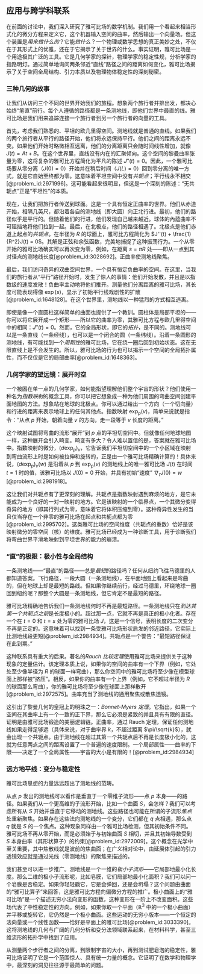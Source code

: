 ## 应用与跨学科联系

在前面的讨论中，我们深入研究了雅可比场的数学机制。我们用一个看起来相当形式化的微分方程来定义它，这个机器输入空间的曲率，然后输出一个向量场。但这个装置是*用来做什么的*？它能*做什么*？一个物理或数学思想的真正美妙之处，不仅在于其形式上的优雅，还在于它揭示了关于世界的什么。事实证明，雅可比场是一个用途极其广泛的工具。它是几何学家的探针，物理学家的稳定性规，分析学家的指路明灯。通过简单地询问两条邻近“直线”路径之间的距离如何变化，雅可比场揭示了关于空间全局结构、引力本质以及物理物体稳定性的深刻秘密。

### 三种几何的故事

让我们从访问三个不同的世界开始我们的旅程。想象两个旅行者并排出发，都决心始终“笔直”前行。每个人遵循的路径都是一条测地线，即他们世界中最直的线。雅可比场是我们用来追踪连接一个旅行者到另一个旅行者的向量的工具。

首先，考虑我们熟悉的、平坦的欧几里得空间。测地线就是普通的直线。如果我们的两个旅行者从平行的路径开始，他们将永远保持平行。他们之间的距离永远不变。如果他们开始时略微相互远离，他们的分离距离只会随时间线性增加，就像 $J(t) = At + B$。在这个世界里，直线没有内在的汇聚倾向。这个空间的黎曼曲率张量为零，这将复杂的雅可比方程简化为平凡的陈述 $J''(t) = 0$。因此，一个雅可比场要从零分离（$J(0)=0$）开始并在稍后时间（$J(L)=0$）回到零分离的唯一方式，就是它自始至终都为零。这意味着平坦空间中没有*共轭点*；平行线永不相交[@problem_id:2971996]。这可能看起来很明显，但这是一个深刻的陈述：“无共轭点”正是“平坦性”的本质。

现在，让我们把旅行者传送到球面。这是一个具有恒定正曲率的世界。他们从赤道开始，相隔几英尺，都沿着各自的测地线（即大圆）向正北行进。最初，他们的路径似乎是平行的。但随着他们的行进，他们发现自己越来越近。球体的內蕴曲率不可阻挡地将他们拉到一起。最后，在北极点，他们的路径相遇了。北极点是他们赤道上起点的*共轭点*。在半径为 $R$ 的球面上，雅可比方程简化为 $J''(t) + \frac{1}{R^2}J(t) = 0$。其解是正弦和余弦函数，完美地捕捉了这种振荡行为。一个从零开始的雅可比场确实可以再次变为零，例如，在距离 $s = \pi R$ 处——即从一点到其对径点的测地线长度[@problem_id:3028692]。正曲率使测地线聚焦。

最后，我们访问奇异的双曲空间世界，一个具有恒定负曲率的空间。在这里，当我们的旅行者从“平行”路径开始时，发生了惊人的事情：他们开始发散，并且是以指数级的速度发散！负曲率主动地将他们推开。测量他们分离距离的雅可比场，其长度可能表现得像 $\exp(s)$，显示了初始平行线戏剧性的扩散[@problem_id:1648128]。在这个世界里，测地线以一种猛烈的方式相互逃离。

即使是像一个直圆柱这样简单的曲面也提供了一个教训。圆柱体是局部平坦的——你可以将它展开成一个矩形——所以它的曲率为零，其雅可比方程与欧几里得空间中的相同：$J''(t) = 0$。然而，它的全局形状，即它的*拓扑*，是不同的。测地线可以是一条直线（一条经线），也可以是一个闭合的圆（一条纬线）。沿着一条圆形的测地线，有可能找到一个*周期性*的雅可比场，它在绕一圈后回到初始状态。这在无限直线上是不会发生的。所以，雅可比场的行为也可以揭示一个空间的全局拓扑属性，而不仅仅是它的局部曲率[@problem_id:1648363]。

### 几何学家的望远镜：展开时空

一个被困在单一点的几何学家，如何能指望理解他们整个宇宙的形状？他们使用一种名为*指数映射*的概念工具，你可以把它想象成一种为他们周围的弯曲空间创建平面地图的方法。想象站在地球的北极点。你可以通过给出一个方向（一个切向量）和行进的距离来表示地球上的任何其他点。指数映射 $\exp_p(v)$，简单来说就是指令：“从点 $p$ 开始，朝着向量 $v$ 的方向，走一段等于 $v$ 长度的距离。”

这个映射试图将弯曲的流形“展开”到 $p$ 点的平坦切空间中。但就像任何地球地图一样，这种展开会引入畸变。畸变有多大？令人难以置信的是，答案就在雅可比场中。指数映射的微分，$(d\exp_p)_v$，它告诉我们平坦切空间中的一个小区域在映射到弯曲流形上时是如何被拉伸和旋转的，正是由一个雅可比场精确计算的！具体来说，$(d\exp_p)_v(w)$ 是沿着从 $p$ 到 $\exp_p(v)$ 的测地线上的唯一雅可比场 $J(t)$ 在时间 $t=1$ 时的值，该雅可比场以 $J(0)=0$ 开始，并具有初始“速度” $\nabla_t J(0) = w$ [@problem_id:2981918]。

这让我们对共轭点有了更深刻的理解。共轭点是指数映射遇到麻烦的地方，是它未能成为一个良好的一对一映射的地方。它是该映射的一个临界点，一个其微分变得奇异的地方（即其行列式为零，意味着它将体积压缩到零）。这种奇异性发生的当且仅当存在一个非零的雅可比场在起点和共轭点都为零[@problem_id:2995702]。这类雅可比场的空间维度（共轭点的重数）恰好是该映射微分的零空间（核）的维度。雅可比场已经成为一种诊断工具，用于诊断我们将弯曲世界平滑地映射到平坦世界的能力的崩溃。

### “直”的极限：极小性与全局结构

一条测地线——“最直”的路径——总是*最短*的路径吗？任何从纽约飞往马德里的人都知道答案。飞行路径，一段大圆（一条测地线），在平面地图上看起来是弯曲的，但在地球上却是最短的路线。但如果你继续前行，经过马德里，环绕地球一圈回到纽约呢？那整个大圆是一条测地线，但它肯定不是最短的路径。

雅可比场精确地告诉我们一条测地线何时不再是最短路径。一条测地线只在*到达其第一个共轭点之前*是长度极小的。超过那一点，它就不再是真正的极小化者。存在一个在 $t=0$ 和 $t=s$ 处为零的雅可比场 $J$，这是一个信号，表明长度的二次变分不再是正定的。这意味着可以找到一条受雅可比场形状启发的邻近路径，它实际上比测地线段更短[@problem_id:2984934]。共轭点是一个警告：“最短路径保证在此到期。”

这种联系具有重大的后果。著名的*Rauch 比较定理*使用雅可比场来提供关于这种现象的定量估计。该定理本质上说，如果你的空间的曲率有一个下界（例如，它处处至少像半径为 $R$ 的球面一样弯曲），那么你空间中的雅可比场将至少像在模型球面上那样被“挤压”。相反，如果你的曲率有一个上界（例如，它不超过半径为 $R$ 的球面那么弯曲），你的雅可比场将至少像在球面上那样散开[@problem_id:2972575]。曲率充当了测地线的通用聚焦或散焦透镜。

这引出了黎曼几何的皇冠上的明珠之一：*Bonnet-Myers 定理*。它指出，如果一个空间在其曲率上有一个一致的正下界，那么它必须是紧致的并且具有有限的直径。证明是由雅可比场锻造的美丽逻辑链。正曲率，通过 Rauch 定理，保证任何测地线如果走得足够远（具体来说，对于曲率界 $k$，不超过距离 $\pi/\sqrt{k}$），就会出现一个共轭点。由于测地线在超过其第一个共轭点后不再是长度极小化的，这就为任意两点之间的距离设置了一个普遍的速度限制。一个局部属性——曲率的下限——决定了一个全局属性——宇宙的大小是有限的！[@problem_id:2984934]

### 远方地平线：变分与稳定性

雅可比场思想的力量远远超出了测地线的范畴。

从点 $p$ 发出的测地线可以看作是垂直于一个零维子流形——点 $p$ 本身——的路径。如果我们从一个更高维的子流形开始，比如一个曲面 $S$，会怎样？我们可以考虑所有从 $S$ 开始并垂直于它移动的测地线。这些路径也可能在所谓的子流形*焦点*处重新聚焦。如果存在这些法向测地线的一个变分，它们都在 $q$ 点相遇，那么点 $q$ 就是 $S$ 的一个焦点。这种现象同样由一个雅可比场检测，但其初始条件不同。雅可比场不再从零开始，而是必须始于与初始曲面 $S$ 相切，并且其初始导数受到 $S$ 本身曲率（其形状算子）的约束[@problem_id:2972009]。这个概念在光学中至关重要，其中焦散线就是波前的焦曲面；在广义相对论中，由延展体引起的引力透镜效应就是通过光线（零测地线）的聚焦来描述的。

我们甚至可以进一步推广。测地线是一个一维的*极小子流形*——它局部地最小化长度。那么二维的极小子流形呢，比如皂膜，它们局部地最小化面积？我们可以问一个皂膜是否稳定。如果你轻轻戳它，它是会弹回，还是会坍塌？这个问题由曲面的“雅可比算子”来回答，这是雅可比方程向偏微分方程的推广。极小曲面上的“雅可比场”是一个描述无穷小法向变形的函数，这种变形在一阶上不改变面积。这些场代表了中性稳定性的方向。例如，如果你取一个平面（$\mathbb{R}^3$ 中的一个极小曲面）并平移或旋转它，它仍然是一个极小曲面。这些运动的无穷小版本——一个恒定的法向量或一个线性函数——恰好是平面上的雅可比场[@problem_id:3033390]。这将测地线的几何与广阔的几何分析和变分法领域联系起来，在材料科学，甚至三维流形的拓扑学中找到了应用。

从测量两个步行者之间的分离，到限制宇宙的大小，再到测试肥皂泡的稳定性，雅可比场证明了它是一个范围惊人、具有统一力量的概念。它证明了在数学和物理学中，最深刻的洞见往往源于最简单的问题。
